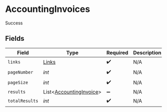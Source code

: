 # AccountingInvoices

Success


## Fields

| Field                                                               | Type                                                                | Required                                                            | Description                                                         |
| ------------------------------------------------------------------- | ------------------------------------------------------------------- | ------------------------------------------------------------------- | ------------------------------------------------------------------- |
| `links`                                                             | [Links](../../models/shared/Links.md)                               | :heavy_check_mark:                                                  | N/A                                                                 |
| `pageNumber`                                                        | *int*                                                               | :heavy_check_mark:                                                  | N/A                                                                 |
| `pageSize`                                                          | *int*                                                               | :heavy_check_mark:                                                  | N/A                                                                 |
| `results`                                                           | List<[AccountingInvoice](../../models/shared/AccountingInvoice.md)> | :heavy_minus_sign:                                                  | N/A                                                                 |
| `totalResults`                                                      | *int*                                                               | :heavy_check_mark:                                                  | N/A                                                                 |